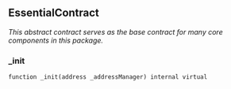 ## EssentialContract

_This abstract contract serves as the base contract for many core
     components in this package._

### _init

```solidity
function _init(address _addressManager) internal virtual
```

